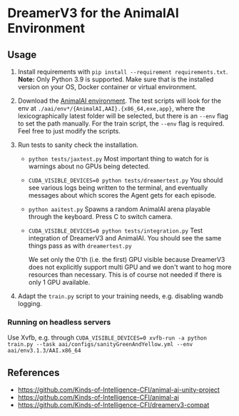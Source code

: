 # DreamerV3 for the AnimalAI Environment

## Usage

1. Install requirements with `pip install --requirement requirements.txt`.
   **Note:** Only Python 3.9 is supported. Make sure that is the installed version on your OS, Docker container or virtual environment.
2. Download the [AnimalAI environment](https://github.com/Kinds-of-Intelligence-CFI/animal-ai#quick-install-please-see-release-for-latest-version-of-aai-3). The test scripts will look for the env at `./aai/env*/{AnimalAI,AAI}.{x86_64,exe,app}`, where the lexicographically latest folder will be selected, but there is an `--env` flag to set the path manually. For the train script, the `--env` flag is required. Feel free to just modify the scripts.
3. Run tests to sanity check the installation.

   - `python tests/jaxtest.py`
     Most important thing to watch for is warnings about no GPUs being detected.
   - `CUDA_VISIBLE_DEVICES=0 python tests/dreamertest.py`
     You should see various logs being written to the terminal, and eventually messages about which scores the Agent gets for each episode.
   - `python aaitest.py`
     Spawns a random AnimalAI arena playable through the keyboard. Press C to switch camera.
   - `CUDA_VISIBLE_DEVICES=0 python tests/integration.py`
     Test integration of DreamerV3 and AnimalAI. You should see the same things pass as with `dreamertest.py`

     We set only the 0'th (i.e. the first) GPU visible because DreamerV3 does not explicitly support multi GPU and we don't want to hog more resources than necessary. This is of course not needed if there is only 1 GPU available.

4. Adapt the `train.py` script to your training needs, e.g. disabling wandb logging.

### Running on headless servers

Use Xvfb, e.g. through `CUDA_VISIBLE_DEVICES=0 xvfb-run -a python train.py --task aai/configs/sanityGreenAndYellow.yml --env aai/env3.1.3/AAI.x86_64`

## References

- <https://github.com/Kinds-of-Intelligence-CFI/animal-ai-unity-project>
- <https://github.com/Kinds-of-Intelligence-CFI/animal-ai>
- <https://github.com/Kinds-of-Intelligence-CFI/dreamerv3-compat>
